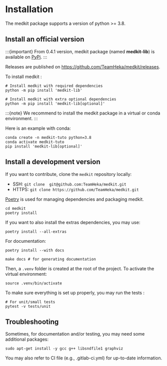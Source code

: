 # Installation

The medkit package supports a version of python >= 3.8.

## Install an official version

:::{important}
From 0.4.1 version, medkit package (named **medkit-lib**) is available on
[PyPi](https://pypi.org/project/medkit-lib/).
:::

Releases are published on <https://github.com/TeamHeka/medkit/releases>.

To install medkit :

```
# Install medkit with required dependencies
python -m pip install 'medkit-lib'

# Install medkit with extra optional dependencies
python -m pip install 'medkit-lib[optional]'
```

:::{note}
We recommend to install the medkit package in a virtual or conda environment.
:::

Here is an example with conda:
```
conda create -n medkit-tuto python=3.8
conda activate medkit-tuto
pip install 'medkit-lib[optional]'
```

## Install a development version

If you want to contribute, clone the `medkit` repository locally:
  - SSH: `git clone  git@github.com:TeamHeka/medkit.git`
  - HTTPS: `git clone https://github.com/TeamHeka/medkit.git`

[Poetry](https://python-poetry.org) is used for managing dependencies and
packaging medkit.

```shell
cd medkit
poetry install
```

If you want to also install the extras dependencies, you may use:
```shell
poetry install --all-extras
```

For documentation:
```shell
poetry install --with docs

make docs # for generating documentation
```

Then, a `.venv` folder is created at the root of the project. To activate the
virtual environment:
```shell
source .venv/bin/activate
```

To make sure everything is set up properly, you may run the tests :

```
# For unit/small tests
pytest -v tests/unit
```

## Troubleshooting

Sometimes, for documentation and/or testing, you may need some additional packages:

```
sudo apt-get install -y gcc g++ libsndfile1 graphviz
```
You may also refer to CI file (e.g., .gitlab-ci.yml) for up-to-date information.
